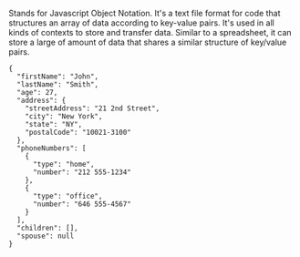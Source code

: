Stands for Javascript Object Notation. It's a text file format for code that structures an array of data according to key-value pairs. It's used in all kinds of contexts to store and transfer data.
Similar to a spreadsheet, it can store a large of amount of data that shares a similar structure of key/value pairs.


```
{
  "firstName": "John",
  "lastName": "Smith",
  "age": 27,
  "address": {
    "streetAddress": "21 2nd Street",
    "city": "New York",
    "state": "NY",
    "postalCode": "10021-3100"
  },
  "phoneNumbers": [
    {
      "type": "home",
      "number": "212 555-1234"
    },
    {
      "type": "office",
      "number": "646 555-4567"
    }
  ],
  "children": [],
  "spouse": null
}
```
